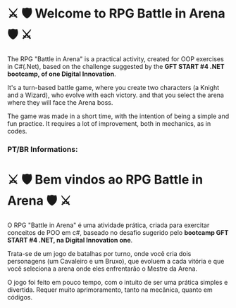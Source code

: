 <h1> ⚔ 🛡 Welcome to RPG Battle in Arena 🛡 ⚔ </h1>

<p>The RPG "Battle in Arena" is a practical activity, created for OOP exercises in C#(.Net), based on the challenge suggested by the <strong>GFT START #4 .NET bootcamp,
of one Digital Innovation</strong>.</p>
<p>It's a turn-based battle game, where you create two characters (a Knight and a Wizard), who evolve with each victory.
and that you select the arena where they will face the Arena boss.</p>
<p>The game was made in a short time, with the intention of being a simple and fun practice. It requires a lot of improvement, both in mechanics,
as in codes.</p>

<h3>PT/BR Informations: </h3>
<h1> ⚔ 🛡 Bem vindos ao RPG Battle in Arena 🛡 ⚔ </h1>

<p> O RPG "Battle in Arena" é uma atividade prática, criada para exercitar conceitos de POO em c#, baseado no desafio sugerido pelo
<strong>bootcamp GFT START #4 .NET, na Digital Innovation one</strong>.</p>
<p>Trata-se de um jogo de batalhas por turno, onde você cria dois personagens (um Cavaleiro e um Bruxo), que evoluem a cada vitória
e que você seleciona a arena onde eles enfrentarão o Mestre da Arena.</p>
<p>O jogo foi feito em pouco tempo, com o intuito de ser uma prática simples e divertida. Requer muito aprimoramento, tanto na mecânica,
quanto em códigos.</p>
